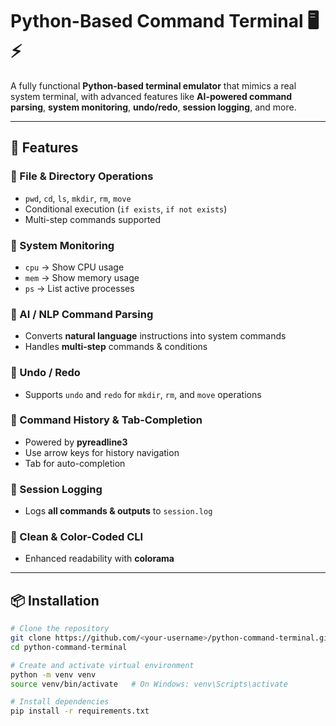 # Python-Based Command Terminal 🖥️⚡

A fully functional **Python-based terminal emulator** that mimics a real system terminal, with advanced features like **AI-powered command parsing**, **system monitoring**, **undo/redo**, **session logging**, and more.

---

## 🚀 Features

### 🔹 File & Directory Operations
- `pwd`, `cd`, `ls`, `mkdir`, `rm`, `move`
- Conditional execution (`if exists`, `if not exists`)
- Multi-step commands supported

### 🔹 System Monitoring
- `cpu` → Show CPU usage
- `mem` → Show memory usage
- `ps` → List active processes

### 🔹 AI / NLP Command Parsing
- Converts **natural language** instructions into system commands  
- Handles **multi-step** commands & conditions  

### 🔹 Undo / Redo
- Supports `undo` and `redo` for `mkdir`, `rm`, and `move` operations  

### 🔹 Command History & Tab-Completion
- Powered by **pyreadline3**  
- Use arrow keys for history navigation  
- Tab for auto-completion  

### 🔹 Session Logging
- Logs **all commands & outputs** to `session.log`

### 🔹 Clean & Color-Coded CLI
- Enhanced readability with **colorama**  

---

## 📦 Installation

```bash
# Clone the repository
git clone https://github.com/<your-username>/python-command-terminal.git
cd python-command-terminal

# Create and activate virtual environment
python -m venv venv
source venv/bin/activate   # On Windows: venv\Scripts\activate

# Install dependencies
pip install -r requirements.txt
